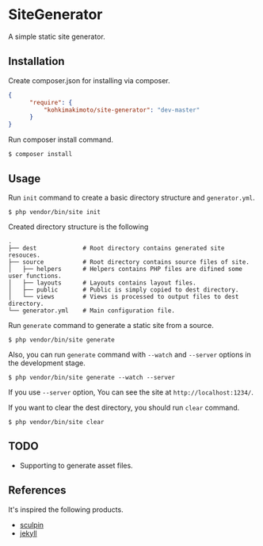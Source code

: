 # SiteGenerator 

A simple static site generator.

## Installation 

Create composer.json for installing via composer. 

```json
{
      "require": {
          "kohkimakimoto/site-generator": "dev-master"
      }
}
```

Run composer install command.

```Shell
$ composer install
```

## Usage

Run `init` command to create a basic directory structure and `generator.yml`.

```Shell
$ php vendor/bin/site init
```

Created directory structure is the following

```
.
├── dest             # Root directory contains generated site resouces.
├── source           # Root directory contains source files of site.
│   ├── helpers      # Helpers contains PHP files are difined some user functions.
│   ├── layouts      # Layouts contains layout files.
│   ├── public       # Public is simply copied to dest directory.
│   └── views        # Views is processed to output files to dest directory.
└── generator.yml    # Main configuration file.
```

Run `generate` command to generate a static site from a source. 

```Shell
$ php vendor/bin/site generate
```

Also, you can run `generate` command with `--watch` and `--server` options in the development stage.

```Shell
$ php vendor/bin/site generate --watch --server
```

If you use `--server` option, You can see the site at `http://localhost:1234/`.

If you want to clear the dest directory, you should run `clear` command.

```Shell
$ php vendor/bin/site clear
```

## TODO

* Supporting to generate asset files.

## References

It's inspired the following products.

* [sculpin](https://github.com/sculpin/sculpin)
* [jekyll](https://github.com/jekyll/jekyll)

